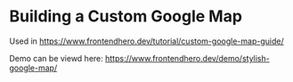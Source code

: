 # Building a Custom Google Map

Used in https://www.frontendhero.dev/tutorial/custom-google-map-guide/

Demo can be viewd here: https://www.frontendhero.dev/demo/stylish-google-map/
